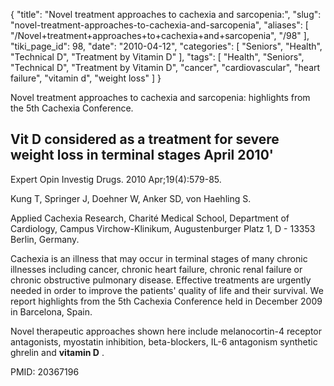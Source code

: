 {
    "title": "Novel treatment approaches to cachexia and sarcopenia:",
    "slug": "novel-treatment-approaches-to-cachexia-and-sarcopenia",
    "aliases": [
        "/Novel+treatment+approaches+to+cachexia+and+sarcopenia",
        "/98"
    ],
    "tiki_page_id": 98,
    "date": "2010-04-12",
    "categories": [
        "Seniors",
        "Health",
        "Technical D",
        "Treatment by Vitamin D"
    ],
    "tags": [
        "Health",
        "Seniors",
        "Technical D",
        "Treatment by Vitamin D",
        "cancer",
        "cardiovascular",
        "heart failure",
        "vitamin d",
        "weight loss"
    ]
}


Novel treatment approaches to cachexia and sarcopenia: highlights from the 5th Cachexia Conference.

## Vit D considered as a treatment for severe weight loss in terminal stages April 2010'

Expert Opin Investig Drugs. 2010 Apr;19(4):579-85.

Kung T, Springer J, Doehner W, Anker SD, von Haehling S.

Applied Cachexia Research, Charité Medical School, Department of Cardiology, Campus Virchow-Klinikum, Augustenburger Platz 1, D - 13353 Berlin, Germany.

Cachexia is an illness that may occur in terminal stages of many chronic illnesses including cancer, chronic heart failure, chronic renal failure or chronic obstructive pulmonary disease. Effective treatments are urgently needed in order to improve the patients' quality of life and their survival. We report highlights from the 5th Cachexia Conference held in December 2009 in Barcelona, Spain. 

Novel therapeutic approaches shown here include melanocortin-4 receptor antagonists, myostatin inhibition, beta-blockers, IL-6 antagonism synthetic ghrelin and  **vitamin D** .

PMID: 20367196